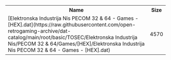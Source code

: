 <table>
<tr><th>Name</th><th>Size</th></tr>
<tr><td>[Elektronska Industrija Nis PECOM 32 & 64 - Games - [HEX].dat](https://raw.githubusercontent.com/open-retrogaming-archive/dat-catalog/main/root/basic/TOSEC/Elektronska Industrija Nis/PECOM 32 & 64/Games/[HEX]/Elektronska Industrija Nis PECOM 32 & 64 - Games - [HEX].dat)</td><td>4570</td></tr>
</table>
